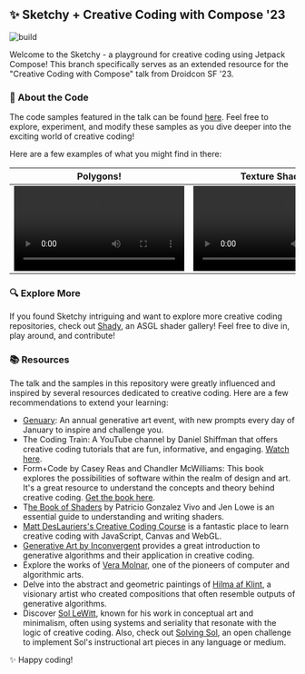 ## ✨ Sketchy + Creative Coding with Compose '23

![build](https://github.com/drinkthestars/sketchy/actions/workflows/android.yml/badge.svg)

Welcome to the Sketchy - a playground for creative coding using Jetpack Compose! This branch specifically serves as an extended resource for the "Creative Coding with Compose" talk from Droidcon SF '23.

### 📖 About the Code
The code samples featured in the talk can be found [here](https://github.com/drinkthestars/sketchy/tree/main/app/src/main/kotlin/com/goofy/goober/sketchy/screens/slides). Feel free to explore, experiment, and modify these samples as you dive deeper into the exciting world of creative coding!

Here are a few examples of what you might find in there:

Polygons! | Texture Shaders! | Splatter!
-- | -- | -- 
<video src="https://github.com/drinkthestars/sketchy/assets/2978958/1f3abb36-a4b7-4ebc-a39f-6f69b1267203" /> | <video src="https://github.com/drinkthestars/sketchy/assets/2978958/d3ffa56f-c0d7-4a7c-bd5a-a7390e6d1ad9" /> | <video src="https://github.com/drinkthestars/sketchy/assets/2978958/4620e473-f664-4552-a8eb-039bc110df49" />

### 🔍 Explore More
If you found Sketchy intriguing and want to explore more creative coding repositories, check out [Shady](https://github.com/drinkthestars/shady), an ASGL shader gallery! Feel free to dive in, play around, and contribute!

### 📚 Resources
The talk and the samples in this repository were greatly influenced and inspired by several resources dedicated to creative coding. Here are a few recommendations to extend your learning:

- [Genuary](https://genuary.art/): An annual generative art event, with new prompts every day of January to inspire and challenge you.
- The Coding Train: A YouTube channel by Daniel Shiffman that offers creative coding tutorials that are fun, informative, and engaging. [Watch here](https://www.youtube.com/@TheCodingTrain).
- Form+Code by Casey Reas and Chandler McWilliams: This book explores the possibilities of software within the realm of design and art. It's a great resource to understand the concepts and theory behind creative coding. [Get the book here](https://www.amazon.com/Form-Code-Design-Architecture-Briefs/dp/1568989377).
- T[he Book of Shaders](https://thebookofshaders.com/) by Patricio Gonzalez Vivo and Jen Lowe is an essential guide to understanding and writing shaders.
- [Matt DesLauriers's Creative Coding Course](https://frontendmasters.com/courses/canvas-webgl/) is a fantastic place to learn creative coding with JavaScript, Canvas and WebGL.
- [Generative Art by Inconvergent](https://inconvergent.net/generative/) provides a great introduction to generative algorithms and their application in creative coding.
- Explore the works of [Vera Molnar](https://www.dam-gallery.de/artist/Vera_Molnar), one of the pioneers of computer and algorithmic arts.
- Delve into the abstract and geometric paintings of [Hilma af Klint](https://www.guggenheim.org/exhibition/hilma-af-klint), a visionary artist who created compositions that often resemble outputs of generative algorithms.
- Discover [Sol LeWitt](https://www.moma.org/artists/3542), known for his work in conceptual art and minimalism, often using systems and seriality that resonate with the logic of creative coding. Also, check out [Solving Sol](https://www.solvingsol.com/), an open challenge to implement Sol's instructional art pieces in any language or medium.

✨ Happy coding!

